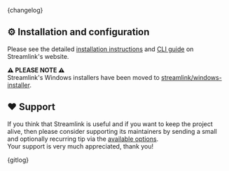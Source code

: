 {changelog}

## ⚙️ Installation and configuration

Please see the detailed [installation instructions](https://streamlink.github.io/install.html) and [CLI guide](https://streamlink.github.io/cli.html) on Streamlink's website.

**⚠️ PLEASE NOTE ⚠️**  
Streamlink's Windows installers have been moved to [streamlink/windows-installer](https://github.com/streamlink/windows-installer/releases).

## ❤️ Support

If you think that Streamlink is useful and if you want to keep the project alive, then please consider supporting its maintainers by sending a small and optionally recurring tip via the [available options](https://streamlink.github.io/donate.html).  
Your support is very much appreciated, thank you!


{gitlog}
